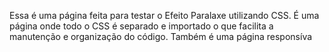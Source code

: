 Essa é uma página feita para testar o Efeito Paralaxe utilizando CSS.
É uma página onde todo o CSS é separado e importado o que facilita a manutenção e organização do código.
Também é uma página responsíva
